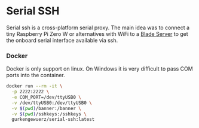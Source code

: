 # Serial SSH

Serial ssh is a cross-platform serial proxy.
The main idea was to connect a tiny Raspberry Pi Zero W or alternatives with WiFi to a [Blade Server](https://twitter.com/Gurkengewuerz/status/1472999872014036996) to get the onboard serial interface available via ssh.

### Docker
Docker is only support on linux. On Windows it is very difficult to pass COM ports into the container.
```bash
docker run --rm -it \
  -p 2222:2222 \
  -e COM_PORT=/dev/ttyUSB0 \
  -v /dev/ttyUSB0:/dev/ttyUSB0 \
  -v $(pwd)/banner:/banner \
  -v $(pwd)/sshkeys:/sshkeys \
  gurkengewuerz/serial-ssh:latest
```